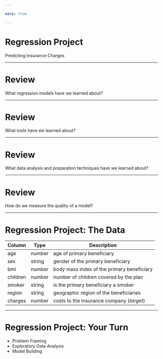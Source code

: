 ```yaml
---

marp: true

---
```


# Regression Project
Predicting Insurance Charges

<!--
We have learned so much about regression over the past few labs. We have learned about linear regression and polynomial regression. We have learned how to calculate regression quality. We have built regression models using both scikit-learn and TensorFlow, where we have created traditional regression models and neural networks.

However, most of the work we have done with regression has been very guided. In this project you'll be given a dataset, and you will explore it on your own. You will then train and evaluate your own model. The model will be based on a dataset found on Kaggle that contains information about insurance charges. 
-->

---

# Review

What regression models have we learned about?

<!--
Before diving in, let's review a bit. What models have we learned so far? 

@Exercise(5 minutes) {
Have students list the models they have learned so far. Get them to explain each of the models they mention. If they need prompting, remind them about linear regression, polynomial regression, and neural networks.
}
-->

---

# Review

What tools have we learned about?

<!--
We have learned many different tools for performing regression. What are some of those tools?

@Exercise(5 minutes) {
Have students talk about the tools they have learned about. Get them to explain a bit about each of the tools. If they need prompting, remind them about scikit-learn's `LinearRegression` and `PolynomialFeatures`. Remind them about TensorFlow and the Keras API.
}
-->

---

# Review

What data analysis and preparation techniques have we learned about?

<!--
We have also done quite a bit of data analysis and manipulation. What are some techniques and tools we have learned?

@Exercise(5 minutes) {
Have students talk about the tools and techniques they have learned about. If they need prompting, remind them about standardization and normalization. Remind them about detecting missing data and how to fix the data points that are missing. Remind them about basic sanity checking. Remind them about finding bias in the data.
}
-->

---

# Review

How do we measure the quality of a model?

<!--
Once we build a model, how do we know if it is any good? What are some ways for us to test model quality?

@Exercise(5 minutes) {
Have students talk about testing and model quality. If they need prompting, remind the students about having a final validation holdout. Remind them we can measure attributes such as root mean squared error and mean absolute error. Remind them we also validate internally in the model as we perform optimization. Be sure that 'generalization' is brought up. We don't want a model that just scores well while being trained. We want a model that generalizes well to data it has never seen. Remind them we test this by utilizing training, testing, and validation sets. 
}
-->

---

# Regression Project: The Data

Column   | Type   | Description
---------|--------|------------
age      | number | age of primary beneficiary
sex      | string | gender of the primary beneficiary
bmi      | number | body mass index of the primary beneficiary
children | number | number of children covered by the plan
smoker   | string | is the primary beneficiary a smoker
region   | string | geographic region of the beneficiaries
charges  | number | costs to the insurance company (*target*)

<!--
Here are the columns of data you'll be working with. As you can see, we have both numbers and strings. The target column is 'charges', and it is a continuously varying number. 
-->

---

# Regression Project: Your Turn

* Problem Framing
* Exploratory Data Analysis
* Model Building

<!--
It is now your turn to perform a regression from end-to-end.

The lab you are about to be given is divided into three primary parts, shown on this slide.

In the "Problem Framing" section, you'll be given the context for your insurance charges model and asked questions about how machine learning might or might not be the best tool for the job, how the data might be biased, and how the model fits in the overall solution. This section exists to remind you we are creating these models to help drive decisions, and those decisions have impact. There aren't necessarily right or wrong answers here. We are interested in you thinking through the issues and coming up with your own opinion.

In the next section, you'll acquire and explore the data. In this section, we expect you to write code and prose about the data. Does the data have obvious problems? Do any model-independent changes need to be made to the data? EDA is the place to reason about and perform these tasks.

The final section is the modeling section. In this section, we expect you to build and train a model to perform regression. Then measure the quality of that model using, at minimum, a final root mean squared error. It doesn't matter if you perform a linear regression or build a neural network. We just want to see a model built and trained. It would be good if your final RMSE was near or better than the benchmark mentioned in the lab, but that isn't a strict requirement.

Feel free to use any of the tools that we have covered in this course so far.

Take your time. Experiment. Don't be afraid to throw away some work along the way.

-->

